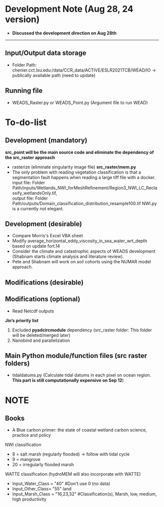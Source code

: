
# Development Note (Aug 28, 24 version)

-  **Discussed the development direction on Aug 28th**
---

## Input/Output data storage 
- Folder Path: chenier.cct.lsu.edu:/data/CCR_data/ACTIVE/ESLR2021TCB/WEAD/IO -> publically available path (need to update)

## Running file
- WEADS_Raster.py or WEADS_Point.py (Argument file to run WEAD)

# To-do-list

## Development (mandatory)
**src_point will be the main source code and eliminate the dependency of the src_raster approach**
  - rasterize (eliminate singularity image file)
**src_raster/mem.py**
  - The only problem with reading vegetation classification is that a segmentation fault happens when reading a large tiff file with a docker.<br>input file: Folder Path/inputs/Wetlands_NWI_forMeshRefinement/Region3_NWI_LC_Reclassify_wetlandsOnly.tif,<br> output file: Folder Path/outputs/Domain_classification_distribution_resample100.tif NWI.py is a currently not elegant.
  
## Development (desirable)
- Compare Morris's Excel VBA sheet
- Modify average_horizontal_eddy_viscosity_in_sea_water_wrt_depth based on update fort.14
- Consider the climate and catastrophic aspects of WEADS development (Shabnam starts climate analysis and literature review).
- Pete and Shabnam will work on soil cohorts using the NUMAR model approach.

## Modifications (desirable)

## Modifications (optional)
- Read Netcdf outputs

**Jin’s priority list**

1. Excluded **pyadcircmodule** dependency (src_raster folder: This folder will be deleted/merged later)
2. Nanobind and parallelization

## Main Python module/function files (src raster folders)
- tidaldatums.py (Calculate tidal datums in each pixel on ocean region. **This part is still computationally expensive on Sep 12**)
  

# NOTE

## Books
- A Blue carbon primer: the state of coastal wetland carbon science, practice and policy

  
NWI classification
- 8 = salt marsh (regularly flooded) -> follow with tidal cycle
- 9 = mangrove
- 20 = irregularly flooded marsh

WATTE classification (hydroMEM will also incorporate with WATTE)
- Input_Water_Class = "40" #Don't use 0 (no data)
- Input_Other_Class= "55" land
- Input_Marsh_Class = "16,23,32" #Classification(s), Marsh, low, medium, high productivity
